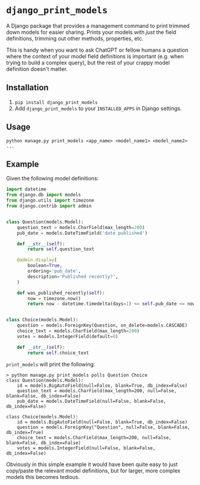 # `django_print_models`

A Django package that provides a management command to print trimmed down
models for easier sharing. Prints your models with *just* the field
definitions, trimming out other methods, properties, etc.

This is handy when you want to ask ChatGPT or fellow humans a question
where the context of your model field definitions is important (e.g. when
trying to build a complex query), but the rest of your crappy model
definition doesn't matter.

## Installation

1. `pip install django_print_models`
2. Add `django_print_models` to your `INSTALLED_APPS` in Django settings.

## Usage

```
python manage.py print_models <app_name> <model_name1> <model_name2> ...
```

## Example

Given the following model definitions:

```python
import datetime
from django.db import models
from django.utils import timezone
from django.contrib import admin


class Question(models.Model):
    question_text = models.CharField(max_length=200)
    pub_date = models.DateTimeField('date published')

    def __str__(self):
        return self.question_text

    @admin.display(
        boolean=True,
        ordering='pub_date',
        description='Published recently?',
    )

    def was_published_recently(self):
        now = timezone.now()
        return now - datetime.timedelta(days=1) <= self.pub_date <= now


class Choice(models.Model):
    question = models.ForeignKey(Question, on_delete=models.CASCADE)
    choice_text = models.CharField(max_length=200)
    votes = models.IntegerField(default=0)

    def __str__(self):
        return self.choice_text
```

`print_models` will print the following:

```
> python manage.py print_models polls Question Choice
class Question(models.Model):
    id = models.BigAutoField(null=False, blank=True, db_index=False)
    question_text = models.CharField(max_length=200, null=False, blank=False, db_index=False)
    pub_date = models.DateTimeField(null=False, blank=False, db_index=False)

class Choice(models.Model):
    id = models.BigAutoField(null=False, blank=True, db_index=False)
    question = models.ForeignKey("Question", null=False, blank=False, db_index=True)
    choice_text = models.CharField(max_length=200, null=False, blank=False, db_index=False)
    votes = models.IntegerField(null=False, blank=False, db_index=False)
```

Obviously in this simple example it would have been quite easy to just
copy/paste the relevant model definitions, but for larger, more complex
models this becomes tedious.
